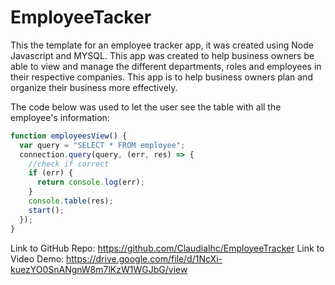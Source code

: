 # EmployeeTacker
This the template for an employee tracker app, it was created using Node Javascript and MYSQL. This app was created to help business owners be able to view and manage the different departments, roles and employees in their respective companies. This app is to help business owners plan and organize their business more effectively. 

The code below was used to let the user see the table with all the employee's information:
```js
function employeesView() {
  var query = "SELECT * FROM employee";
  connection.query(query, (err, res) => {
    //check if correct
    if (err) {
      return console.log(err);
    }
    console.table(res);
    start();
  });
}
```


Link to GitHub Repo: https://github.com/Claudialhc/EmployeeTracker
Link to Video Demo: https://drive.google.com/file/d/1NcXi-kuezYO0SnANgnW8m7lKzW1WGJbG/view